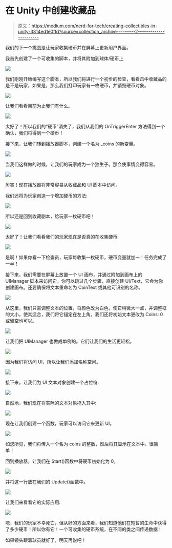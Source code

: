 # 在 Unity 中创建收藏品

> 原文：<https://medium.com/nerd-for-tech/creating-collectibles-in-unity-3314ed1e0ffd?source=collection_archive---------2----------------------->

我们的下一个挑战是让玩家收集硬币并在屏幕上更新用户界面。

我首先创建了一个可收集的脚本，并将其附加到球体/硬币上

![](img/cc21108b4a0222af0652f54d674b557a.png)

我们刚刚开始编写这个脚本，所以我们将进行一个初步的检查，看看击中收藏品的是不是玩家，如果是，那么我们打印玩家有一枚硬币，并销毁硬币对象。

![](img/f894b9fab82948e113fe30bae8a7c804.png)

让我们看看目前为止我们有什么。

![](img/3af15e31e7573ac2a4cfb5903e4350be.png)

太好了！所以我们的“硬币”消失了，我们从我们的 OnTriggerEnter 方法得到一个确认，我们将得到一个硬币！

接下来，让我们转到播放器脚本，创建一个名为 _coins 的新变量。

![](img/44360d19344781860db9c24bc08a14be.png)

当我们这样做的时候，让我们的玩家成为一个独生子。那会使事情变得容易。

![](img/e855f73474391c12c9df4046e4c58067.png)

厉害！现在播放器将非常容易从收藏品和 UI 脚本中访问。

我们还将为玩家创造一个增加硬币的方法:

![](img/efe524abecc1b1256e7e1c10e5c12499.png)

所以还是回到收藏剧本，给玩家一枚硬币吧！

![](img/660832afd84e9c675417eeb6ddcec196.png)

太好了！让我们看看我们的玩家现在是否真的在收集硬币:

![](img/022df1186efd0999819a59c957e21a10.png)

是啊！如果你看一下检查员，玩家每收集一枚硬币，硬币变量就加一！任务完成了一半！

接下来，我们需要在屏幕上放置一个 UI 画布，并通过附加到画布上的 UIManager 脚本来访问它。你可以跳过几个步骤，直接创建 UI/Text，它会为你创建画布。还要确保将文本重命名为 CoinText 或其他可识别的名称。

![](img/c5497fd417e0f623b45361e0c49ebb0a.png)

从这里，我们只需调整文本的位置，将颜色改为白色，使它稍微大一点，并调整框的大小，使其适合，我们将它锚定在左上角。我们还将初始文本更改为 Coins: 0 或留空也可以。

![](img/402e7519200564ef6929f75e3809d13a.png)

让我们把 UIManager 也做成单例的。它们让我们的生活更轻松。

![](img/5aca638a892240e67972168336e758e3.png)

因为我们将访问 UI，所以让我们添加名称空间。

![](img/c50acc945e752d4e4caf8657187fc3cb.png)

接下来，让我们为 UI 文本对象创建一个占位符:

![](img/20217371ba8eebbd9ec84a32395eed3c.png)

自然地，我们现在将实际的文本对象拖入其中:

![](img/5904661b2d0598c793ea5dac252dd2c7.png)

现在让我们创建一个函数，玩家可以访问它来更新 UI。

![](img/fff71b1b0e382655cb60509da259ecee.png)

如您所见，我们将传入一个名为 coins 的整数，然后将其显示在文本中。很简单！

回到播放器，让我们在 Start()函数中将硬币初始化为 0。

![](img/c1ca63411bd6660a64e8c7f405bf5418.png)

并将这一行放在我们的 Update()函数中。

![](img/a5793397192f2ec076300458a20e4edd.png)

让我们来看看它的实际应用:

![](img/abd6a13504616f2704f4cb7d3bc9306f.png)

嗯，我们的玩家不幸死亡，但从好的方面来看，我们知道他们在短暂的生命中获得了多少硬币！所以你有它！一个可收集的硬币系统，在不同的类之间传递数据！

如果镜头跟着球员就好了，明天再说吧！